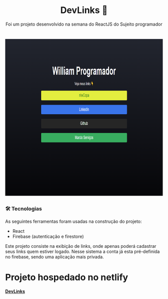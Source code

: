 <h1 align="center">
    DevLinks 🚀
</h1> 
<p align="center">Foi um projeto desenvolvido na semana do ReactJS do Sujeito programador</p>

<h1 align="center">
  <img alt="DevLink" title="Imagem do projeto com a demonstração dos links" src="./public/DevLinks.png" width="900" height="500" />
</h1>

### 🛠 Tecnologias

As seguintes ferramentas foram usadas na construção do projeto:

- React
- Firebase (autenticação e firestore)

<p> 
  Este projeto consiste na exibição de links, onde apenas poderá cadastrar seus links quem estiver logado.    
  Nesse sistema a conta já esta pré-definida no firebase, sendo uma aplicação mais privada.
</p>

<h1>Projeto hospedado no netlify </h1>

<h4>
  <a href="https://devlinkreact.netlify.app/">DevLinks</a>
</h4>
